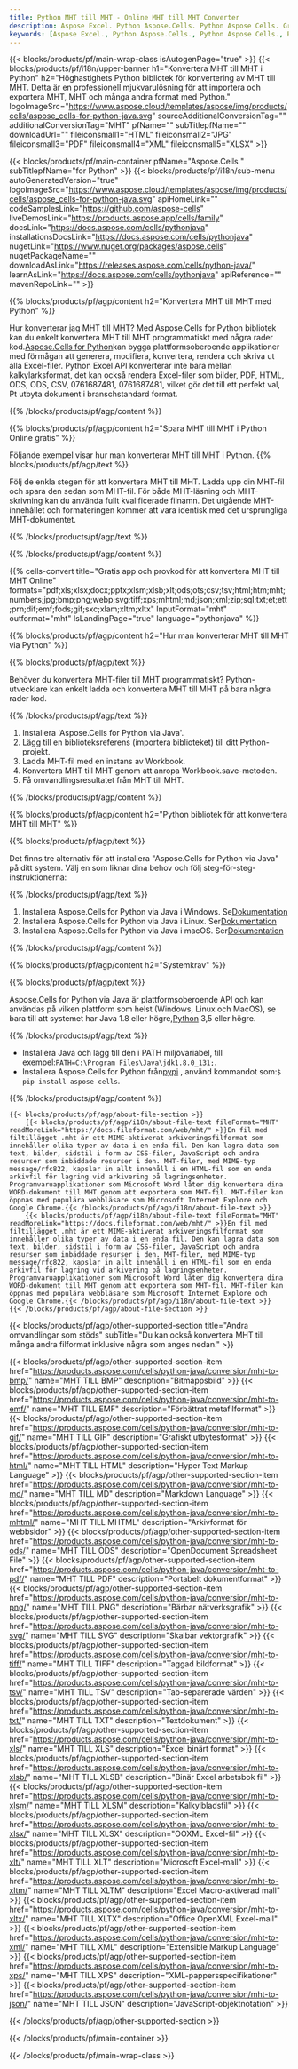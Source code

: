 ```yaml
---
title: Python MHT till MHT - Online MHT till MHT Converter
description: Aspose Excel. Python Aspose.Cells. Python Aspose Cells. Gratis Online Python Konvertera MHT till MHT saveformat. Python MHT till MHT-format. Spara MHT till MHT Python.
keywords: [Aspose Excel., Python Aspose.Cells., Python Aspose Cells., Python MHT to MHT saveformat., Free Online MHT to MHT Python., Python Convert MHT to MHT]
---
```

{{< blocks/products/pf/main-wrap-class isAutogenPage="true" >}}
{{< blocks/products/pf/i18n/upper-banner h1="Konvertera MHT till MHT i Python" h2="Höghastighets Python bibliotek för konvertering av MHT till MHT. Detta är en professionell mjukvarulösning för att importera och exportera MHT, MHT och många andra format med Python." logoImageSrc="https://www.aspose.cloud/templates/aspose/img/products/cells/aspose_cells-for-python-java.svg" sourceAdditionalConversionTag="" additionalConversionTag="MHT" pfName="" subTitlepfName="" downloadUrl="" fileiconsmall1="HTML" fileiconsmall2="JPG" fileiconsmall3="PDF" fileiconsmall4="XML" fileiconsmall5="XLSX" >}}

{{< blocks/products/pf/main-container pfName="Aspose.Cells " subTitlepfName="for Python" >}}
{{< blocks/products/pf/i18n/sub-menu autoGeneratedVersion="true" logoImageSrc="https://www.aspose.cloud/templates/aspose/img/products/cells/aspose_cells-for-python-java.svg" apiHomeLink="" codeSamplesLink="https://github.com/aspose-cells" liveDemosLink="https://products.aspose.app/cells/family" docsLink="https://docs.aspose.com/cells/pythonjava" installationsDocsLink="https://docs.aspose.com/cells/pythonjava" nugetLink="https://www.nuget.org/packages/aspose.cells" nugetPackageName="" downloadAsLink="https://releases.aspose.com/cells/python-java/" learnAsLink="https://docs.aspose.com/cells/pythonjava" apiReference="" mavenRepoLink="" >}}


{{% blocks/products/pf/agp/content h2="Konvertera MHT till MHT med Python" %}}

 Hur konverterar jag MHT till MHT? Med Aspose.Cells for Python bibliotek kan du enkelt konvertera MHT till MHT programmatiskt med några rader kod.[Aspose.Cells for Python](https://pypi.org/project/aspose-cells)kan bygga plattformsoberoende applikationer med förmågan att generera, modifiera, konvertera, rendera och skriva ut alla Excel-filer. Python Excel API konverterar inte bara mellan kalkylarksformat, det kan också rendera Excel-filer som bilder, PDF, HTML, ODS, ODS, CSV, 0761687481, 0761687481, vilket gör det till ett perfekt val, Pt utbyta dokument i branschstandard format.
 
{{% /blocks/products/pf/agp/content %}}

{{% blocks/products/pf/agp/content h2="Spara MHT till MHT i Python Online gratis" %}}

Följande exempel visar hur man konverterar MHT till MHT i Python.
{{% blocks/products/pf/agp/text %}}

Följ de enkla stegen för att konvertera MHT till MHT. Ladda upp din MHT-fil och spara den sedan som MHT-fil. För både MHT-läsning och MHT-skrivning kan du använda fullt kvalificerade filnamn. Det utgående MHT-innehållet och formateringen kommer att vara identisk med det ursprungliga MHT-dokumentet.

{{% /blocks/products/pf/agp/text %}}

{{% /blocks/products/pf/agp/content %}}

{{% cells-convert title="Gratis app och provkod för att konvertera MHT till MHT Online" formats="pdf;xls;xlsx;docx;pptx;xlsm;xlsb;xlt;ods;ots;csv;tsv;html;htm;mht;numbers;jpg;bmp;png;webp;svg;tiff;xps;mhtml;md;json;xml;zip;sql;txt;et;ett;prn;dif;emf;fods;gif;sxc;xlam;xltm;xltx" InputFormat="mht" outformat="mht" IsLandingPage="true" language="pythonjava" %}}

{{% blocks/products/pf/agp/content h2="Hur man konverterar MHT till MHT via Python" %}}

{{% blocks/products/pf/agp/text %}}

Behöver du konvertera MHT-filer till MHT programmatiskt? Python-utvecklare kan enkelt ladda och konvertera MHT till MHT på bara några rader kod.

{{% /blocks/products/pf/agp/text %}}

1.  Installera 'Aspose.Cells for Python via Java'.
1.  Lägg till en biblioteksreferens (importera biblioteket) till ditt Python-projekt.
1.  Ladda MHT-fil med en instans av Workbook.
1.  Konvertera MHT till MHT genom att anropa Workbook.save-metoden.
1.  Få omvandlingsresultatet från MHT till MHT.

{{% /blocks/products/pf/agp/content %}}

{{% blocks/products/pf/agp/content h2="Python bibliotek för att konvertera MHT till MHT" %}}

{{% blocks/products/pf/agp/text %}}

Det finns tre alternativ för att installera "Aspose.Cells for Python via Java" på ditt system. Välj en som liknar dina behov och följ steg-för-steg-instruktionerna:

{{% /blocks/products/pf/agp/text %}}

1.  Installera Aspose.Cells for Python via Java i Windows. Se[Dokumentation](https://docs.aspose.com/cells/python-java/getting-started/#windows)
1.  Installera Aspose.Cells for Python via Java i Linux. Ser[Dokumentation](https://docs.aspose.com/cells/python-java/getting-started/#linux)
1.  Installera Aspose.Cells for Python via Java i macOS. Ser[Dokumentation](https://docs.aspose.com/cells/python-java/getting-started/#macos)

{{% /blocks/products/pf/agp/content %}}

{{% blocks/products/pf/agp/content h2="Systemkrav" %}}

{{% blocks/products/pf/agp/text %}}

Aspose.Cells for Python via Java är plattformsoberoende API och kan användas på vilken plattform som helst (Windows, Linux och MacOS), se bara till att systemet har Java 1.8 eller högre,[Python](https://www.python.org/downloads/) 3,5 eller högre.
 
{{% /blocks/products/pf/agp/text %}}

-  Installera Java och lägg till den i PATH miljövariabel, till exempel:<code>PATH=C:\Program Files\Java\jdk1.8.0_131;</code>.
- Installera Aspose.Cells for Python från<a href="https://pypi.org/project/aspose-cells/">pypi</a> , använd kommandot som:<code>$ pip install aspose-cells</code>.

{{% /blocks/products/pf/agp/content %}}

<!-- aboutfile Starts -->
    {{< blocks/products/pf/agp/about-file-section >}}
        {{< blocks/products/pf/agp/i18n/about-file-text fileFormat="MHT" readMoreLink="https://docs.fileformat.com/web/mht/" >}}En fil med filtillägget .mht är ett MIME-aktiverat arkiveringsfilformat som innehåller olika typer av data i en enda fil. Den kan lagra data som text, bilder, sidstil i form av CSS-filer, JavaScript och andra resurser som inbäddade resurser i den. MHT-filer, med MIME-typ message/rfc822, kapslar in allt innehåll i en HTML-fil som en enda arkivfil för lagring vid arkivering på lagringsenheter. Programvaruapplikationer som Microsoft Word låter dig konvertera dina WORD-dokument till MHT genom att exportera som MHT-fil. MHT-filer kan öppnas med populära webbläsare som Microsoft Internet Explore och Google Chrome.{{< /blocks/products/pf/agp/i18n/about-file-text >}}
        {{< blocks/products/pf/agp/i18n/about-file-text fileFormat="MHT" readMoreLink="https://docs.fileformat.com/web/mht/" >}}En fil med filtillägget .mht är ett MIME-aktiverat arkiveringsfilformat som innehåller olika typer av data i en enda fil. Den kan lagra data som text, bilder, sidstil i form av CSS-filer, JavaScript och andra resurser som inbäddade resurser i den. MHT-filer, med MIME-typ message/rfc822, kapslar in allt innehåll i en HTML-fil som en enda arkivfil för lagring vid arkivering på lagringsenheter. Programvaruapplikationer som Microsoft Word låter dig konvertera dina WORD-dokument till MHT genom att exportera som MHT-fil. MHT-filer kan öppnas med populära webbläsare som Microsoft Internet Explore och Google Chrome.{{< /blocks/products/pf/agp/i18n/about-file-text >}}
    {{< /blocks/products/pf/agp/about-file-section >}}
<!-- aboutfile Ends -->

{{< blocks/products/pf/agp/other-supported-section title="Andra omvandlingar som stöds" subTitle="Du kan också konvertera MHT till många andra filformat inklusive några som anges nedan." >}}

{{< blocks/products/pf/agp/other-supported-section-item href="https://products.aspose.com/cells/python-java/conversion/mht-to-bmp/" name="MHT TILL BMP" description="Bitmappsbild" >}}
{{< blocks/products/pf/agp/other-supported-section-item href="https://products.aspose.com/cells/python-java/conversion/mht-to-emf/" name="MHT TILL EMF" description="Förbättrat metafilformat" >}}
{{< blocks/products/pf/agp/other-supported-section-item href="https://products.aspose.com/cells/python-java/conversion/mht-to-gif/" name="MHT TILL GIF" description="Grafiskt utbytesformat" >}}
{{< blocks/products/pf/agp/other-supported-section-item href="https://products.aspose.com/cells/python-java/conversion/mht-to-html/" name="MHT TILL HTML" description="Hyper Text Markup Language" >}}
{{< blocks/products/pf/agp/other-supported-section-item href="https://products.aspose.com/cells/python-java/conversion/mht-to-md/" name="MHT TILL MD" description="Markdown Language" >}}
{{< blocks/products/pf/agp/other-supported-section-item href="https://products.aspose.com/cells/python-java/conversion/mht-to-mhtml/" name="MHT TILL MHTML" description="Arkivformat för webbsidor" >}}
{{< blocks/products/pf/agp/other-supported-section-item href="https://products.aspose.com/cells/python-java/conversion/mht-to-ods/" name="MHT TILL ODS" description="OpenDocument Spreadsheet File" >}}
{{< blocks/products/pf/agp/other-supported-section-item href="https://products.aspose.com/cells/python-java/conversion/mht-to-pdf/" name="MHT TILL PDF" description="Portabelt dokumentformat" >}}
{{< blocks/products/pf/agp/other-supported-section-item href="https://products.aspose.com/cells/python-java/conversion/mht-to-png/" name="MHT TILL PNG" description="Bärbar nätverksgrafik" >}}
{{< blocks/products/pf/agp/other-supported-section-item href="https://products.aspose.com/cells/python-java/conversion/mht-to-svg/" name="MHT TILL SVG" description="Skalbar vektorgrafik" >}}
{{< blocks/products/pf/agp/other-supported-section-item href="https://products.aspose.com/cells/python-java/conversion/mht-to-tiff/" name="MHT TILL TIFF" description="Taggad bildformat" >}}
{{< blocks/products/pf/agp/other-supported-section-item href="https://products.aspose.com/cells/python-java/conversion/mht-to-tsv/" name="MHT TILL TSV" description="Tab-separerade värden" >}}
{{< blocks/products/pf/agp/other-supported-section-item href="https://products.aspose.com/cells/python-java/conversion/mht-to-txt/" name="MHT TILL TXT" description="Textdokument" >}}
{{< blocks/products/pf/agp/other-supported-section-item href="https://products.aspose.com/cells/python-java/conversion/mht-to-xls/" name="MHT TILL XLS" description="Excel binärt format" >}}
{{< blocks/products/pf/agp/other-supported-section-item href="https://products.aspose.com/cells/python-java/conversion/mht-to-xlsb/" name="MHT TILL XLSB" description="Binär Excel arbetsbok fil" >}}
{{< blocks/products/pf/agp/other-supported-section-item href="https://products.aspose.com/cells/python-java/conversion/mht-to-xlsm/" name="MHT TILL XLSM" description="Kalkylbladsfil" >}}
{{< blocks/products/pf/agp/other-supported-section-item href="https://products.aspose.com/cells/python-java/conversion/mht-to-xlsx/" name="MHT TILL XLSX" description="OOXML Excel-fil" >}}
{{< blocks/products/pf/agp/other-supported-section-item href="https://products.aspose.com/cells/python-java/conversion/mht-to-xlt/" name="MHT TILL XLT" description="Microsoft Excel-mall" >}}
{{< blocks/products/pf/agp/other-supported-section-item href="https://products.aspose.com/cells/python-java/conversion/mht-to-xltm/" name="MHT TILL XLTM" description="Excel Macro-aktiverad mall" >}}
{{< blocks/products/pf/agp/other-supported-section-item href="https://products.aspose.com/cells/python-java/conversion/mht-to-xltx/" name="MHT TILL XLTX" description="Office OpenXML Excel-mall" >}}
{{< blocks/products/pf/agp/other-supported-section-item href="https://products.aspose.com/cells/python-java/conversion/mht-to-xml/" name="MHT TILL XML" description="Extensible Markup Language" >}}
{{< blocks/products/pf/agp/other-supported-section-item href="https://products.aspose.com/cells/python-java/conversion/mht-to-xps/" name="MHT TILL XPS" description="XML-pappersspecifikationer" >}}
{{< blocks/products/pf/agp/other-supported-section-item href="https://products.aspose.com/cells/python-java/conversion/mht-to-json/" name="MHT TILL JSON" description="JavaScript-objektnotation" >}}

{{< /blocks/products/pf/agp/other-supported-section >}}

{{< /blocks/products/pf/main-container >}}
    
{{< /blocks/products/pf/main-wrap-class >}}
